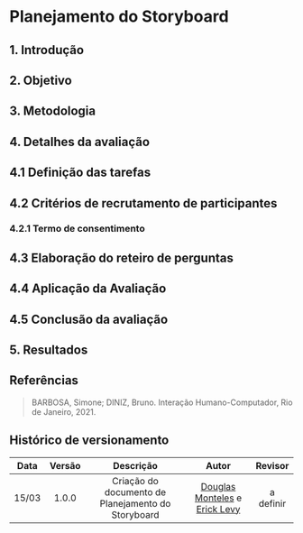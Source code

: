 # Planejamento do Storyboard

## 1. Introdução

## 2. Objetivo

## 3. Metodologia

## 4. Detalhes da avaliação

## 4.1 Definição das tarefas

## 4.2 Critérios de recrutamento de participantes

### 4.2.1 Termo de consentimento

## 4.3 Elaboração do reteiro de perguntas

## 4.4 Aplicação da Avaliação

## 4.5 Conclusão da avaliação

## 5. Resultados

## Referências
 
> BARBOSA, Simone; DINIZ, Bruno. Interação Humano-Computador, Rio de Janeiro, 2021.

## Histórico de versionamento
 
| Data  | Versão | Descrição | Autor | Revisor |
| :---: | :----: | :-------: | :---: | :-----: |
| 15/03 | 1.0.0  | Criação do documento de Planejamento do Storyboard | [Douglas Monteles](https://github.com/DouglasMonteles) e [Erick Levy](https://github.com/ErickLevy) | a definir |
